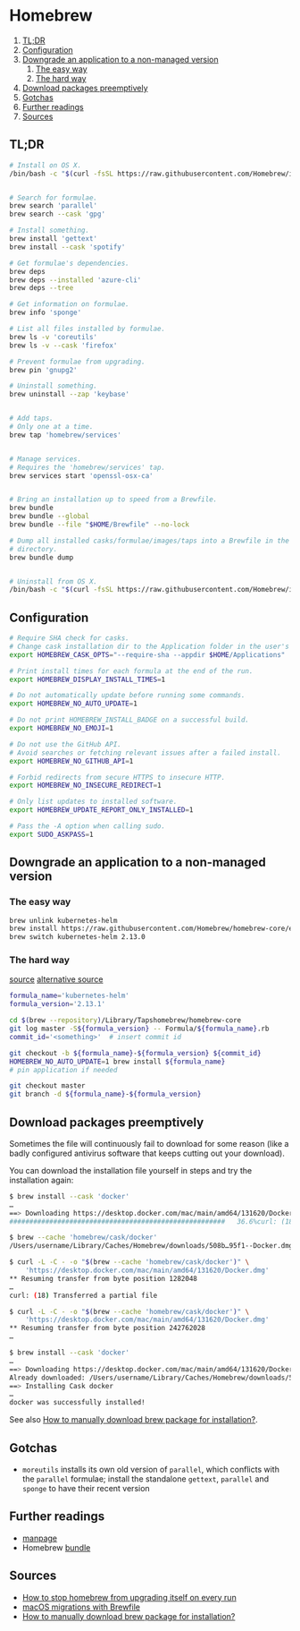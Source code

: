 # Homebrew

1. [TL;DR](#tldr)
1. [Configuration](#configuration)
1. [Downgrade an application to a non-managed version](#downgrade-an-application-to-a-non-managed-version)
   1. [The easy way](#the-easy-way)
   1. [The hard way](#the-hard-way)
1. [Download packages preemptively](#download-packages-preemptively)
1. [Gotchas](#gotchas)
1. [Further readings](#further-readings)
1. [Sources](#sources)

## TL;DR

```sh
# Install on OS X.
/bin/bash -c "$(curl -fsSL https://raw.githubusercontent.com/Homebrew/install/HEAD/install.sh)"


# Search for formulae.
brew search 'parallel'
brew search --cask 'gpg'

# Install something.
brew install 'gettext'
brew install --cask 'spotify'

# Get formulae's dependencies.
brew deps
brew deps --installed 'azure-cli'
brew deps --tree

# Get information on formulae.
brew info 'sponge'

# List all files installed by formulae.
brew ls -v 'coreutils'
brew ls -v --cask 'firefox'

# Prevent formulae from upgrading.
brew pin 'gnupg2'

# Uninstall something.
brew uninstall --zap 'keybase'


# Add taps.
# Only one at a time.
brew tap 'homebrew/services'


# Manage services.
# Requires the 'homebrew/services' tap.
brew services start 'openssl-osx-ca'


# Bring an installation up to speed from a Brewfile.
brew bundle
brew bundle --global
brew bundle --file "$HOME/Brewfile" --no-lock

# Dump all installed casks/formulae/images/taps into a Brewfile in the current
# directory.
brew bundle dump


# Uninstall from OS X.
/bin/bash -c "$(curl -fsSL https://raw.githubusercontent.com/Homebrew/install/HEAD/uninstall.sh)"
```

## Configuration

```sh
# Require SHA check for casks.
# Change cask installation dir to the Application folder in the user's HOME.
export HOMEBREW_CASK_OPTS="--require-sha --appdir $HOME/Applications"

# Print install times for each formula at the end of the run.
export HOMEBREW_DISPLAY_INSTALL_TIMES=1

# Do not automatically update before running some commands.
export HOMEBREW_NO_AUTO_UPDATE=1

# Do not print HOMEBREW_INSTALL_BADGE on a successful build.
export HOMEBREW_NO_EMOJI=1

# Do not use the GitHub API.
# Avoid searches or fetching relevant issues after a failed install.
export HOMEBREW_NO_GITHUB_API=1

# Forbid redirects from secure HTTPS to insecure HTTP.
export HOMEBREW_NO_INSECURE_REDIRECT=1

# Only list updates to installed software.
export HOMEBREW_UPDATE_REPORT_ONLY_INSTALLED=1

# Pass the -A option when calling sudo.
export SUDO_ASKPASS=1
```

## Downgrade an application to a non-managed version

### The easy way

```sh
brew unlink kubernetes-helm
brew install https://raw.githubusercontent.com/Homebrew/homebrew-core/ed9dcb2cb455a816f744c3ad4ab5c18a0d335763/Formula/kubernetes-helm.rb
brew switch kubernetes-helm 2.13.0
```

### The hard way

[source](https://stackoverflow.com/questions/3987683/homebrew-install-specific-version-of-formula)
[alternative source](https://www.fernandomc.com/posts/brew-install-legacy-hugo-site-generator/)

```sh
formula_name='kubernetes-helm'
formula_version='2.13.1'

cd $(brew --repository)/Library/Tapshomebrew/homebrew-core
git log master -S${formula_version} -- Formula/${formula_name}.rb
commit_id='<something>'  # insert commit id

git checkout -b ${formula_name}-${formula_version} ${commit_id}
HOMEBREW_NO_AUTO_UPDATE=1 brew install ${formula_name}
# pin application if needed

git checkout master
git branch -d ${formula_name}-${formula_version}
```

## Download packages preemptively

Sometimes the file will continuously fail to download for some reason (like a badly configured antivirus software that keeps cutting out your download).

You can download the installation file yourself in steps and try the installation again:

```sh
$ brew install --cask 'docker'
…
==> Downloading https://desktop.docker.com/mac/main/amd64/131620/Docker.dmg
######################################################   36.6%curl: (18) Transferred a partial file

$ brew --cache 'homebrew/cask/docker'
/Users/username/Library/Caches/Homebrew/downloads/508b…95f1--Docker.dmg

$ curl -L -C - -o "$(brew --cache 'homebrew/cask/docker')" \
    'https://desktop.docker.com/mac/main/amd64/131620/Docker.dmg'
** Resuming transfer from byte position 1282048
…
curl: (18) Transferred a partial file

$ curl -L -C - -o "$(brew --cache 'homebrew/cask/docker')" \
    'https://desktop.docker.com/mac/main/amd64/131620/Docker.dmg'
** Resuming transfer from byte position 242762028
…

$ brew install --cask 'docker'
…
==> Downloading https://desktop.docker.com/mac/main/amd64/131620/Docker.dmg
Already downloaded: /Users/username/Library/Caches/Homebrew/downloads/508b…95f1--Docker.dmg
==> Installing Cask docker
…
docker was successfully installed!
```

See also [How to manually download brew package for installation?].

## Gotchas

- `moreutils` installs its own old version of `parallel`, which conflicts with the `parallel` formulae; install the standalone `gettext`, `parallel` and `sponge` to have their recent version

## Further readings

- [manpage]
- Homebrew [bundle]

## Sources

- [How to stop homebrew from upgrading itself on every run]
- [macOS migrations with Brewfile]
- [How to manually download brew package for installation?]

<!--
  References
  -->

<!-- Upstream -->
[bundle]: https://github.com/Homebrew/homebrew-bundle
[manpage]: https://docs.brew.sh/Manpage

<!-- Others -->
[how to manually download brew package for installation?]: https://stackoverflow.com/questions/53551665/how-to-manually-download-brew-package-for-installation#53579448
[how to stop homebrew from upgrading itself on every run]: https://superuser.com/questions/1209053/how-do-i-tell-homebrew-to-stop-running-brew-update-every-time-i-want-to-install/1209068#1209068
[macos migrations with brewfile]: https://openfolder.sh/macos-migrations-with-brewfile

